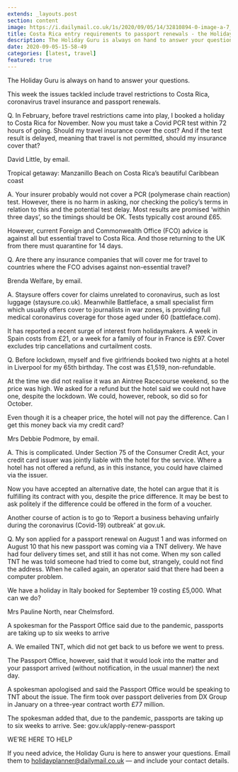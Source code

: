 ```yaml
---
extends: _layouts.post
section: content
image: https://i.dailymail.co.uk/1s/2020/09/05/14/32810894-0-image-a-7_1599311215466.jpg 
title: Costa Rica entry requirements to passport renewals - the Holiday Guru solves traveller queries 
description: The Holiday Guru is always on hand to answer your questions. And with the pandemic causing mass confusion among travellers, the Gurus advice has never been more sought after. 
date: 2020-09-05-15-58-49 
categories: [latest, travel] 
featured: true 
--- 
```

The Holiday Guru is always on hand to answer your questions.

This week the issues tackled include travel restrictions to Costa Rica, coronavirus travel insurance and passport renewals.

Q. In February, before travel restrictions came into play, I booked a holiday to Costa Rica for November. Now you must take a Covid PCR test within 72 hours of going. Should my travel insurance cover the cost? And if the test result is delayed, meaning that travel is not permitted, should my insurance cover that?

David Little, by email.

Tropical getaway: Manzanillo Beach on Costa Rica’s beautiful Caribbean coast

A. Your insurer probably would not cover a PCR (polymerase chain reaction) test. However, there is no harm in asking, nor checking the policy’s terms in relation to this and the potential test delay. Most results are promised ‘within three days’, so the timings should be OK. Tests typically cost around £65.

However, current Foreign and Commonwealth Office (FCO) advice is against all but essential travel to Costa Rica. And those returning to the UK from there must quarantine for 14 days.

Q. Are there any insurance companies that will cover me for travel to countries where the FCO advises against non-essential travel?

Brenda Welfare, by email.

A. Staysure offers cover for claims unrelated to coronavirus, such as lost luggage (staysure.co.uk). Meanwhile Battleface, a small specialist firm which usually offers cover to journalists in war zones, is providing full medical coronavirus coverage for those aged under 60 (battleface.com).

It has reported a recent surge of interest from holidaymakers. A week in Spain costs from £21, or a week for a family of four in France is £97. Cover excludes trip cancellations and curtailment costs.

Q. Before lockdown, myself and five girlfriends booked two nights at a hotel in Liverpool for my 65th birthday. The cost was £1,519, non-refundable.

At the time we did not realise it was an Aintree Racecourse weekend, so the price was high. We asked for a refund but the hotel said we could not have one, despite the lockdown. We could, however, rebook, so did so for October.

Even though it is a cheaper price, the hotel will not pay the difference. Can I get this money back via my credit card?

Mrs Debbie Podmore, by email.

A. This is complicated. Under Section 75 of the Consumer Credit Act, your credit card issuer was jointly liable with the hotel for the service. Where a hotel has not offered a refund, as in this instance, you could have claimed via the issuer.

Now you have accepted an alternative date, the hotel can argue that it is fulfilling its contract with you, despite the price difference. It may be best to ask politely if the difference could be offered in the form of a voucher.

Another course of action is to go to ‘Report a business behaving unfairly during the coronavirus (Covid-19) outbreak’ at gov.uk.

Q. My son applied for a passport renewal on August 1 and was informed on August 10 that his new passport was coming via a TNT delivery. We have had four delivery times set, and still it has not come. When my son called TNT he was told someone had tried to come but, strangely, could not find the address. When he called again, an operator said that there had been a computer problem.

We have a holiday in Italy booked for September 19 costing £5,000. What can we do? 

Mrs Pauline North, near Chelmsford.

A spokesman for the Passport Office said due to the pandemic, passports are taking up to six weeks to arrive

A. We emailed TNT, which did not get back to us before we went to press.

The Passport Office, however, said that it would look into the matter and your passport arrived (without notification, in the usual manner) the next day.

A spokesman apologised and said the Passport Office would be speaking to TNT about the issue. The firm took over passport deliveries from DX Group in January on a three-year contract worth £77 million.

The spokesman added that, due to the pandemic, passports are taking up to six weeks to arrive. See: gov.uk/apply-renew-passport 

WE’RE HERE TO HELP

If you need advice, the Holiday Guru is here to answer your questions. Email them to holidayplanner@dailymail.co.uk — and include your contact details.

